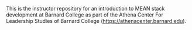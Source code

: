 This is the instructor repository for an introduction to MEAN stack development at Barnard College as part of the Athena Center For Leadership Studies of Barnard College (https://athenacenter.barnard.edu).
